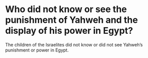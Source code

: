 # Who did not know or see the punishment of Yahweh and the display of his power in Egypt?

The children of the Israelites did not know or did not see Yahweh’s punishment or power in Egypt.
